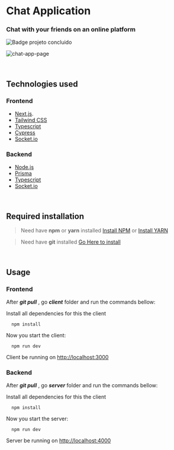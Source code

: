 # Chat Application

### Chat with your friends on an online platform

![Badge projeto concluido](https://img.shields.io/badge/Status-Projeto%20concluido-blue)

![chat-app-page](https://user-images.githubusercontent.com/59937924/197658611-ad026c1d-f584-48c1-adf0-73e7def7d0cf.png)


<br />

## Technologies used

### Frontend

- [Next.js](https://nextjs.org/).
- [Tailwind CSS](https://tailwindcss.com/)
- [Typescript](https://www.typescriptlang.org/)
- [Cypress](https://www.cypress.io/)
- [Socket.io](https://socket.io/)

### Backend

- [Node.js](https://nodejs.org/en/)
- [Prisma](https://www.prisma.io/)
- [Typescript](https://www.typescriptlang.org/)
- [Socket.io](https://socket.io/)

<br />

## Required installation

> Need have **npm** or **yarn** installed [Install NPM](https://nodejs.org/en/) or [Install YARN](https://yarnpkg.com/)

> Need have **git** installed [Go Here to install](https://git-scm.com/downloads)

<br />

## Usage

### Frontend

After **_git pull_** , go **_client_** folder and run the commands bellow:

Install all dependencies for this the client

```
  npm install
```

Now you start the client:

```
  npm run dev
```

Client be running on [http://localhost:3000](http://localhost:3000)

### Backend

After **_git pull_** , go **_server_** folder and run the commands bellow:

Install all dependencies for this the client

```
  npm install
```

Now you start the server:

```
  npm run dev
```

Server be running on [http://localhost:4000](http://localhost:4000)
